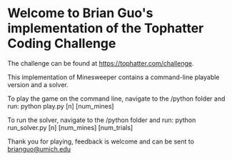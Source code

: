 # Welcome to Brian Guo's implementation of the Tophatter Coding Challenge

The challenge can be found at https://tophatter.com/challenge.

This implementation of Minesweeper contains a command-line playable version and a solver.

To play the game on the command line, navigate to the /python folder and run:
python play.py [n] [num_mines]

To run the solver, navigate to the /python folder and run:
python run_solver.py [n] [num_mines] [num_trials]

Thank you for playing, feedback is welcome and can be sent to brianguo@umich.edu

